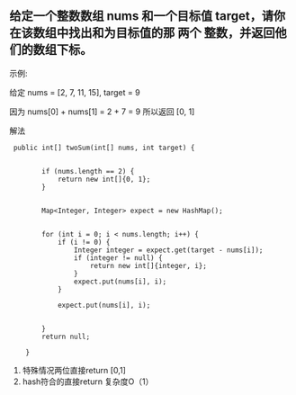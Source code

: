 
## 给定一个整数数组 nums 和一个目标值 target，请你在该数组中找出和为目标值的那 两个 整数，并返回他们的数组下标。

示例:

给定 nums = [2, 7, 11, 15], target = 9

因为 nums[0] + nums[1] = 2 + 7 = 9
所以返回 [0, 1]

解法
```
 public int[] twoSum(int[] nums, int target) {


        if (nums.length == 2) {
            return new int[]{0, 1};
        }


        Map<Integer, Integer> expect = new HashMap();


        for (int i = 0; i < nums.length; i++) {
            if (i != 0) {
                Integer integer = expect.get(target - nums[i]);
                if (integer != null) {
                    return new int[]{integer, i};
                }
                expect.put(nums[i], i);
            }

            expect.put(nums[i], i);


        }
        return null;

    }
```

1. 特殊情况两位直接return [0,1]
2. hash符合的直接return 复杂度O（1）